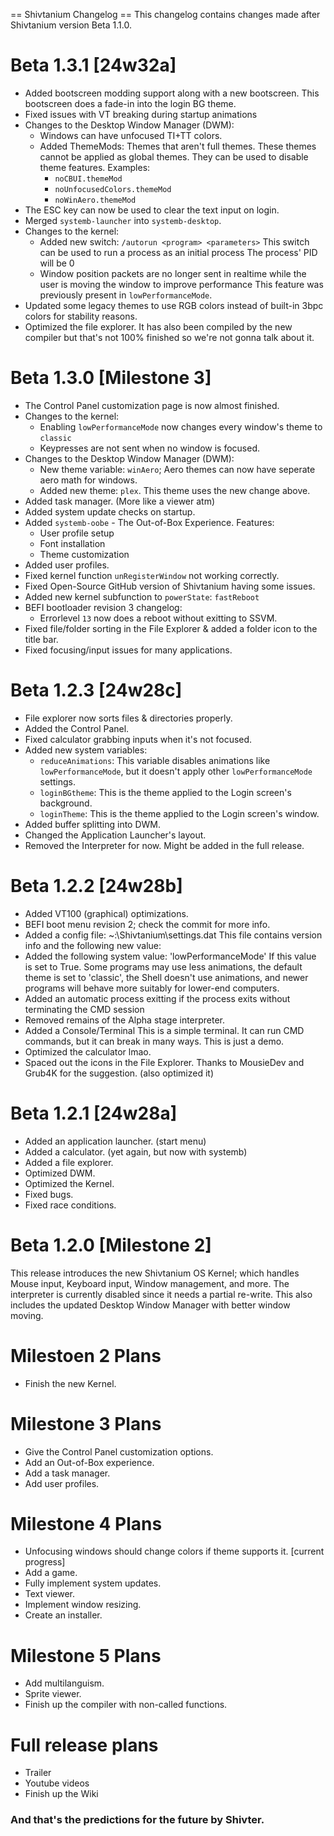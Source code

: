 == Shivtanium Changelog ==
This changelog contains changes made after Shivtanium version Beta 1.1.0.

# Beta 1.3.1 [24w32a]
- Added bootscreen modding support along with a new bootscreen.
  This bootscreen does a fade-in into the login BG theme.
- Fixed issues with VT breaking during startup animations
- Changes to the Desktop Window Manager (DWM):
  - Windows can have unfocused TI+TT colors.
  - Added ThemeMods: Themes that aren't full themes.
    These themes cannot be applied as global themes.
	They can be used to disable theme features. Examples:
	- `noCBUI.themeMod`
	- `noUnfocusedColors.themeMod`
	- `noWinAero.themeMod`
- The ESC key can now be used to clear the text input on login.
- Merged `systemb-launcher` into `systemb-desktop`.
- Changes to the kernel:
  - Added new switch: `/autorun <program> <parameters>`
    This switch can be used to run a process as an initial process
	The process' PID will be 0
  - Window position packets are no longer sent in realtime while the
    user is moving the window to improve performance This feature was
	previously present in `lowPerformanceMode`.
- Updated some legacy themes to use RGB colors instead of built-in
  3bpc colors for stability reasons.
- Optimized the file explorer. It has also been compiled by the new
  compiler but that's not 100% finished so we're not gonna talk about it.

# Beta 1.3.0 [Milestone 3]
- The Control Panel customization page is now almost finished.
- Changes to the kernel:
  - Enabling `lowPerformanceMode` now changes every window's theme to `classic`
  - Keypresses are not sent when no window is focused.
- Changes to the Desktop Window Manager (DWM):
  - New theme variable: `winAero`;
    Aero themes can now have seperate aero math for windows.
  - Added new theme: `plex`. This theme uses the new change above.
- Added task manager. (More like a viewer atm)
- Added system update checks on startup.
- Added `systemb-oobe` - The Out-of-Box Experience. Features:
  - User profile setup
  - Font installation
  - Theme customization
- Added user profiles.
- Fixed kernel function `unRegisterWindow` not working correctly.
- Fixed Open-Source GitHub version of Shivtanium having some issues.
- Added new kernel subfunction to `powerState`: `fastReboot`
- BEFI bootloader revision 3 changelog:
  - Errorlevel `13` now does a reboot without exitting to SSVM.
- Fixed file/folder sorting in the File Explorer
  & added a folder icon to the title bar.
- Fixed focusing/input issues for many applications.

# Beta 1.2.3 [24w28c]
- File explorer now sorts files & directories properly.
- Added the Control Panel.
- Fixed calculator grabbing inputs when it's not focused.
- Added new system variables:
  - `reduceAnimations`:
    This variable disables animations like `lowPerformanceMode`,
    but it doesn't apply other `lowPerformanceMode` settings.
  - `loginBGtheme`:
    This is the theme applied to the Login screen's background.
  - `loginTheme`:
    This is the theme applied to the Login screen's window.
- Added buffer splitting into DWM.
- Changed the Application Launcher's layout.
- Removed the Interpreter for now. Might be added in the full release.

# Beta 1.2.2 [24w28b]
- Added VT100 (graphical) optimizations.
- BEFI boot menu revision 2; check the commit for more info.
- Added a config file: ~:\Shivtanium\settings.dat
  This file contains version info and the following new value:
- Added the following system value:
  'lowPerformanceMode'
  If this value is set to True.
  Some programs may use less animations,
  the default theme is set to 'classic',
  the Shell doesn't use animations,
  and newer programs will behave more suitably for lower-end computers.
- Added an automatic process exitting if the process exits without terminating the CMD session
- Removed remains of the Alpha stage interpreter.
- Added a Console/Terminal
  This is a simple terminal. It can run CMD commands,
  but it can break in many ways. This is just a demo.
- Optimized the calculator lmao.
- Spaced out the icons in the File Explorer.
  Thanks to MousieDev and Grub4K for the suggestion. (also optimized it)

# Beta 1.2.1 [24w28a]
- Added an application launcher. (start menu)
- Added a calculator. (yet again, but now with systemb)
- Added a file explorer.
- Optimized DWM.
- Optimized the Kernel.
- Fixed bugs.
- Fixed race conditions.

# Beta 1.2.0 [Milestone 2]
This release introduces the new Shivtanium OS Kernel; which
handles Mouse input, Keyboard input, Window management, and more.
The interpreter is currently disabled since it needs a partial re-write.
This also includes the updated Desktop Window Manager with better window moving.


# Milestoen 2 Plans
- Finish the new Kernel.

# Milestone 3 Plans
- Give the Control Panel customization options.
- Add an Out-of-Box experience.
- Add a task manager.
- Add user profiles.

# Milestone 4 Plans
- Unfocusing windows should change colors if theme supports it.
[current progress]
- Add a game.
- Fully implement system updates.
- Text viewer.
- Implement window resizing.
- Create an installer.

# Milestone 5 Plans
- Add multilanguism.
- Sprite viewer.
- Finish up the compiler with non-called functions.

# Full release plans
- Trailer
- Youtube videos
- Finish up the Wiki

### And that's the predictions for the future by Shivter.
